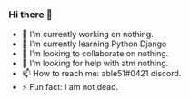 ### Hi there 👋

- 🔭 I’m currently working on nothing.
- 🌱 I’m currently learning Python Django
- 👯 I’m looking to collaborate on nothing.
- 🤔 I’m looking for help with atm nothing.
- 📫 How to reach me: able51#0421 discord.
- ⚡ Fun fact: I am not dead.

